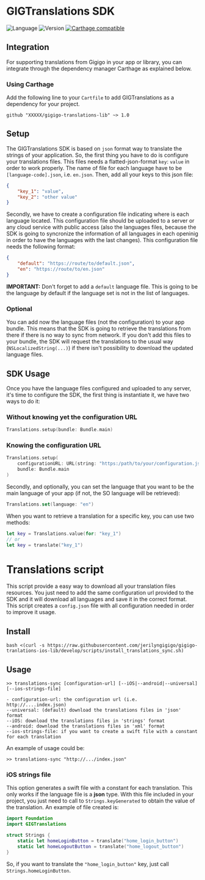 # GIGTranslations SDK

![Language](https://img.shields.io/badge/Language-Swift-orange.svg)
![Version](https://img.shields.io/badge/version-1.0.0-blue.svg)
[![Carthage compatible](https://img.shields.io/badge/Carthage-compatible-4BC51D.svg?style=flat)](https://github.com/Carthage/Carthage)


## Integration

For supporting translations from Gigigo in your app or library, you can integrate through the dependency manager Carthage as explained below.

### Using Carthage

Add the following line to your `Cartfile` to add GIGTranslations as a dependency for your project.

```
github "XXXXX/gigigo-translations-lib" ~> 1.0
```

## Setup

The GIGTranslations SDK is based on `json` format way to translate the strings of your application. So, the first thing you have to do is configure your translations files. This files needs a flatted-json-format `key`: `value` in order to work properly. The name of file for each language have to be `[language-code].json`, i.e.
`en.json`. Then, add all your keys to this json file:

```json 
{
	"key_1": "value",
	"key_2": "other value"
}
```

Secondly, we have to create a configuration file indicating where is each language located. This configuration file should be uploaded to a server or any cloud service with public access (also the languages files, because the SDK is going to syncronize the information of all languages in each openinig in order to have the languages with the last changes). This configuration file needs the following format:

```json
{
	"default": "https://route/to/default.json",
	"en": "https://route/to/en.json"
}
```

**IMPORTANT:** Don't forget to add a `default` language file. This is going to be the language by default if the language set is not in the list of languages. 

### Optional

You can add now the language files (not the configuration) to your app bundle. This means that the SDK is going to retrieve the translations from there if there is no way to sync from network. If you don't add this files to your bundle, the SDK will request the translations to the usual way (`NSLocalizedString(...)`) if there isn't possibility to download the updated language files.

## SDK Usage

Once you have the language files configured and uploaded to any server, it's time to configure the SDK, the first thing is instantiate it, we have two ways to do it:

### Without knowing yet the configuration URL

```swift
Translations.setup(bundle: Bundle.main)
```

### Knowing the configuration URL

```swift
Translations.setup(
	configurationURL: URL(string: "https:/path/to/your/configuration.json")!, 
	bundle: Bundle.main
)
```

Secondly, and optionally, you can set the language that you want to be the main language of your app (if not, the SO language will be retrieved):

```swift
Translations.set(language: "en")
```

When you want to retrieve a translation for a specific key, you can use two methods:

```swift
let key = Translations.value(for: "key_1")
// or
let key = translate("key_1")
```


# Translations script

This script provide a easy way to download all your translation files resources. You just need to add the same configuration url provided to the SDK and it will download all languages and save it in the correct format. This script creates a `config.json` file with all configuration needed in order to improve it usage. 

## Install

`bash <(curl -s https://raw.githubusercontent.com/jerilyngigigo/gigigo-tranlations-ios-lib/develop/scripts/install_translations_sync.sh)`

## Usage

```
>> translations-sync [configuration-url] [--iOS|--android|--universal] [--ios-strings-file]

- configuration-url: the configuration url (i.e. http://....index.json)
--universal: (default) download the translations files in 'json' format
--iOS: download the translations files in 'strings' format
--android: download the translations files in 'xml' format
--ios-strings-file: if you want to create a swift file with a constant for each translation
```

An example of usage could be:

```
>> translations-sync "http://.../index.json"
```

### iOS strings file

This option generates a swift file with a constant for each translation. This only works if the language file is a **json** type. With this file included in your project, you just need to call to `Strings.keyGenerated` to obtain the value of the translation. An example of file created is:

```swift
import Foundation
import GIGTranslations

struct Strings {
	static let homeLoginButton = translate("home_login_button")
	static let homeLogoutButton = translate("home_logout_button")
}

```

So, if you want to translate the `"home_login_button"` key, just call `Strings.homeLoginButton`.

